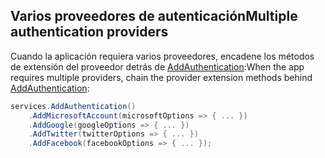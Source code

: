 ## <a name="multiple-authentication-providers"></a><span data-ttu-id="422e3-101">Varios proveedores de autenticación</span><span class="sxs-lookup"><span data-stu-id="422e3-101">Multiple authentication providers</span></span>

<span data-ttu-id="422e3-102">Cuando la aplicación requiera varios proveedores, encadene los métodos de extensión del proveedor detrás de [AddAuthentication](/dotnet/api/microsoft.extensions.dependencyinjection.authenticationservicecollectionextensions.addauthentication):</span><span class="sxs-lookup"><span data-stu-id="422e3-102">When the app requires multiple providers, chain the provider extension methods behind [AddAuthentication](/dotnet/api/microsoft.extensions.dependencyinjection.authenticationservicecollectionextensions.addauthentication):</span></span>

```csharp
services.AddAuthentication()
    .AddMicrosoftAccount(microsoftOptions => { ... })
    .AddGoogle(googleOptions => { ... })
    .AddTwitter(twitterOptions => { ... })
    .AddFacebook(facebookOptions => { ... });
```
